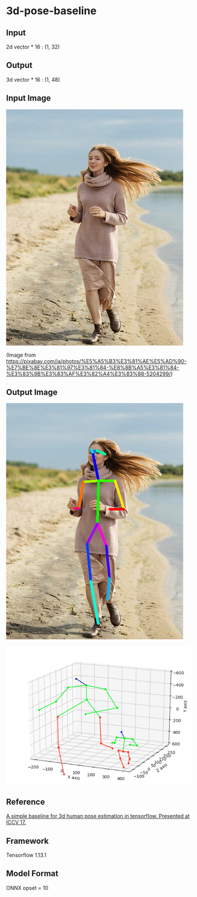 # 3d-pose-baseline

## Input

2d vector * 16 : (1, 32)

## Output

3d vector * 16 : (1, 48)

## Input Image

![Input](girl-5204299_640.jpg)

(Image from https://pixabay.com/ja/photos/%E5%A5%B3%E3%81%AE%E5%AD%90-%E7%BE%8E%E3%81%97%E3%81%84-%E8%8B%A5%E3%81%84-%E3%83%9B%E3%83%AF%E3%82%A4%E3%83%88-5204299/)

## Output Image

![Output](output.png)

![Output3d](output_3dpose.png)

## Reference

[A simple baseline for 3d human pose estimation in tensorflow. Presented at ICCV 17.](https://github.com/una-dinosauria/3d-pose-baseline)

## Framework

Tensorflow 1.13.1

## Model Format

ONNX opset = 10
